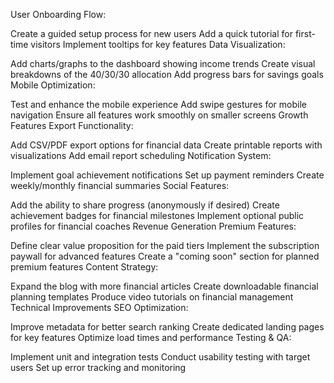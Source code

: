 User Onboarding Flow:

Create a guided setup process for new users
Add a quick tutorial for first-time visitors
Implement tooltips for key features
Data Visualization:

Add charts/graphs to the dashboard showing income trends
Create visual breakdowns of the 40/30/30 allocation
Add progress bars for savings goals
Mobile Optimization:

Test and enhance the mobile experience
Add swipe gestures for mobile navigation
Ensure all features work smoothly on smaller screens
Growth Features
Export Functionality:

Add CSV/PDF export options for financial data
Create printable reports with visualizations
Add email report scheduling
Notification System:

Implement goal achievement notifications
Set up payment reminders
Create weekly/monthly financial summaries
Social Features:

Add the ability to share progress (anonymously if desired)
Create achievement badges for financial milestones
Implement optional public profiles for financial coaches
Revenue Generation
Premium Features:

Define clear value proposition for the paid tiers
Implement the subscription paywall for advanced features
Create a "coming soon" section for planned premium features
Content Strategy:

Expand the blog with more financial articles
Create downloadable financial planning templates
Produce video tutorials on financial management
Technical Improvements
SEO Optimization:

Improve metadata for better search ranking
Create dedicated landing pages for key features
Optimize load times and performance
Testing & QA:

Implement unit and integration tests
Conduct usability testing with target users
Set up error tracking and monitoring